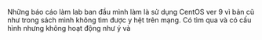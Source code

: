 Những báo cáo làm lab ban đầu mình làm là sử dụng CentOS ver 9 vì bản cũ như trong sách mình không tìm được y hệt trên mạng. Có tìm qua và có cấu hình nhưng không hoạt động như ý và   
